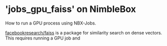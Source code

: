 # 'jobs_gpu_faiss' on NimbleBox

How to run a GPU process using NBX-Jobs.

[facebookresearch/faiss](https://github.com/facebookresearch/faiss) is a package for similarity search on dense vectors. This requires running a GPU job and  